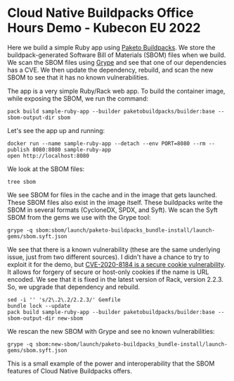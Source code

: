 # Cloud Native Buildpacks Office Hours Demo - Kubecon EU 2022

Here we build a simple Ruby app using [Paketo Buildpacks](https://paketo.io/).
We store the buildpack-generated Software Bill of Materials (SBOM) files when we build.
We scan the SBOM files using [Grype](https://github.com/anchore/grype) and see that one of our dependencies has a CVE.
We then update the dependency, rebuild, and scan the new SBOM to see that it has no known vulnerabilities.

The app is a very simple Ruby/Rack web app.
To build the container image, while exposing the SBOM, we run the command:

```
pack build sample-ruby-app --builder paketobuildpacks/builder:base --sbom-output-dir sbom
```

Let's see the app up and running:

```
docker run --name sample-ruby-app --detach --env PORT=8080 --rm --publish 8080:8080 sample-ruby-app
open http://localhost:8080
```

We look at the SBOM files:

```
tree sbom
```

We see SBOM for files in the cache and in the image that gets launched.
These SBOM files also exist in the image itself.
These buildpacks write the SBOM in several formats (CycloneDX, SPDX, and Syft).
We scan the Syft SBOM from the gems we use with the Grype tool:

```
grype -q sbom:sbom/launch/paketo-buildpacks_bundle-install/launch-gems/sbom.syft.json
```

We see that there is a known vulnerability (these are the same underlying issue, just from two different sources).
I didn't have a chance to try to exploit it for the demo, but [CVE-2020-8184 is a secure cookie vulnerability](https://nvd.nist.gov/vuln/detail/CVE-2020-8184).
It allows for forgery of secure or host-only cookies if the name is URL encoded.
We see that it is fixed in the latest version of Rack, version 2.2.3.
So, we upgrade that dependency and rebuild.

```
sed -i '' 's/2\.2\.2/2.2.3/' Gemfile
bundle lock --update
pack build sample-ruby-app --builder paketobuildpacks/builder:base --sbom-output-dir new-sbom
```

We rescan the new SBOM with Grype and see no known vulnerabilities:

```
grype -q sbom:new-sbom/launch/paketo-buildpacks_bundle-install/launch-gems/sbom.syft.json
```

This is a small example of the power and interoperability that the SBOM features of Cloud Native Buildpacks offers.
